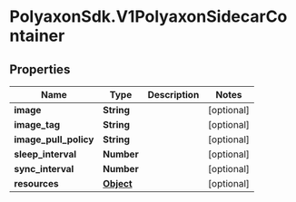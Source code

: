 # PolyaxonSdk.V1PolyaxonSidecarContainer

## Properties

Name | Type | Description | Notes
------------ | ------------- | ------------- | -------------
**image** | **String** |  | [optional] 
**image_tag** | **String** |  | [optional] 
**image_pull_policy** | **String** |  | [optional] 
**sleep_interval** | **Number** |  | [optional] 
**sync_interval** | **Number** |  | [optional] 
**resources** | [**Object**](.md) |  | [optional] 


